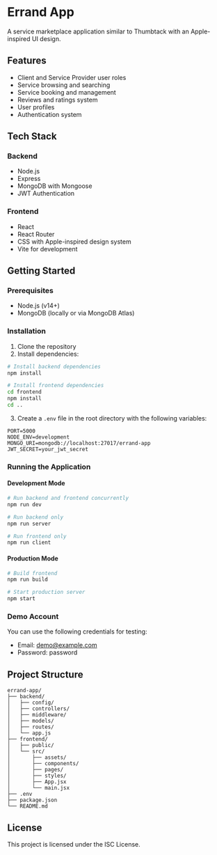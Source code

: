 # Errand App

A service marketplace application similar to Thumbtack with an Apple-inspired UI design.

## Features

- Client and Service Provider user roles
- Service browsing and searching
- Service booking and management
- Reviews and ratings system
- User profiles
- Authentication system

## Tech Stack

### Backend
- Node.js
- Express
- MongoDB with Mongoose
- JWT Authentication

### Frontend
- React
- React Router
- CSS with Apple-inspired design system
- Vite for development

## Getting Started

### Prerequisites

- Node.js (v14+)
- MongoDB (locally or via MongoDB Atlas)

### Installation

1. Clone the repository
2. Install dependencies:

```bash
# Install backend dependencies
npm install

# Install frontend dependencies
cd frontend
npm install
cd ..
```

3. Create a `.env` file in the root directory with the following variables:

```
PORT=5000
NODE_ENV=development
MONGO_URI=mongodb://localhost:27017/errand-app
JWT_SECRET=your_jwt_secret
```

### Running the Application

#### Development Mode

```bash
# Run backend and frontend concurrently
npm run dev

# Run backend only
npm run server

# Run frontend only
npm run client
```

#### Production Mode

```bash
# Build frontend
npm run build

# Start production server
npm start
```

### Demo Account

You can use the following credentials for testing:

- Email: demo@example.com
- Password: password

## Project Structure

```
errand-app/
├── backend/
│   ├── config/
│   ├── controllers/
│   ├── middleware/
│   ├── models/
│   ├── routes/
│   └── app.js
├── frontend/
│   ├── public/
│   └── src/
│       ├── assets/
│       ├── components/
│       ├── pages/
│       ├── styles/
│       ├── App.jsx
│       └── main.jsx
├── .env
├── package.json
└── README.md
```

## License

This project is licensed under the ISC License.